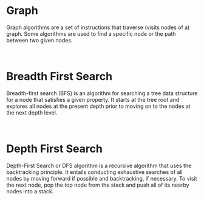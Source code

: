 <h1> Graph </h1>
<p>Graph algorithms are a set of instructions that traverse (visits nodes of a) graph. Some algorithms are used to find a specific node or the path between two given nodes.</p><br/>
<h1> Breadth First Search </h1>
<p>Breadth-first search (BFS) is an algorithm for searching a tree data structure for a node that satisfies a given property. It starts at the tree root and explores all nodes at the present depth prior to moving on to the nodes at the next depth level.</p><br/>
<h1> Depth First Search </h1>
<p>Depth-First Search or DFS algorithm is a recursive algorithm that uses the backtracking principle. It entails conducting exhaustive searches of all nodes by moving forward if possible and backtracking, if necessary. To visit the next node, pop the top node from the stack and push all of its nearby nodes into a stack.</p>
